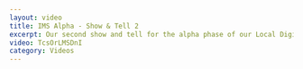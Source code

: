 ```yaml
---
layout: video
title: IMS Alpha - Show & Tell 2
excerpt: Our second show and tell for the alpha phase of our Local Digital funded project exploring income management and ePayment systems. Run on July 03rd 2020 at 12:00. 
video: TcsOrLMSDnI
category: Videos
---
```

